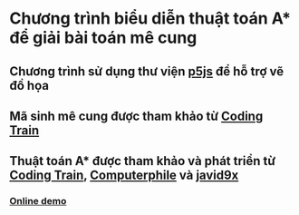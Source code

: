 # Chương trình biểu diễn thuật toán A\* để giải bài toán mê cung

## Chương trình sử dụng thư viện [p5js](https://p5js.org/) để hỗ trợ vẽ đồ họa

## Mã sinh mê cung được tham khảo từ [Coding Train](https://youtu.be/HyK_Q5rrcr4)

## Thuật toán A\* được tham khảo và phát triển từ [Coding Train](https://www.youtube.com/watch?v=aKYlikFAV4k), [Computerphile](https://www.youtube.com/watch?v=ySN5Wnu88nE) và [javid9x](https://www.youtube.com/watch?v=icZj67PTFhc&t=1s)

### [Online demo](https://blurk.github.io/astar-maze/)
